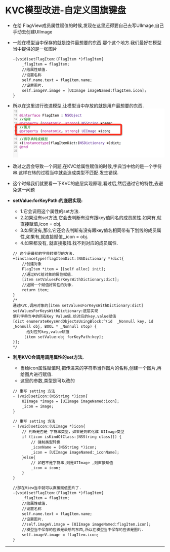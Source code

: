 # KVC模型改进-自定义国旗键盘

- 在给 FlagView成员属性赋值的时候,发现在这里还得要自己去写UIImage,自己手动去创建UIImage
- 一般在模型当中保存的就是控件最想要的东西.那个这个地方.我们最好在模型当中提供的是一张图片

  ```objc
  -(void)setFlagItem:(FlagItem *)flagItem{
      _flagItem = flagItem;
      //给属性赋值.
      //设置名称
      self.name.text = flagItem.name;
      //设置图片.
      self.imageV.image = [UIImage imageNamed:flagItem.icon];
  }
  ```

- 所以在这里进行改进模型,让模型当中存放的就是用户最想要的东西.
  ![png](../images/UIPickView/KVC模型改进.png)
- 改过之后会导致一个问题,在KVC给属性赋值的时候,字典当中给的是一个字符串.这样在转的过程当中就会造成类型不匹配.发生错误.
- 这个时候我们就要看一下KVC的底层实现原理,看过后,然后通过它的特性,去避免这一问题


- **setValue:forKeyPath:的底层实现:**
    - 1.它会调用这个属性的set方法.
    - 2.如果没有set方法,它会去判断有没有跟key值同名的成员属性.如果有,就直接赋值,icon = obj.
    - 3.如果没有,那么它还会去判断有没有跟key值名相同带有下划线的成员属性,如果有,就直接赋值,\_icon = obj.
    - 4.如果都没有, 就直接报错.找不到对应的成员属性.

  ```objc
  // 这个是最初的字典转模型的方法.
  +(instancetype)flagItemDict:(NSDictionary *)dict{
      //创建对象
      FlagItem *item = [[self alloc] init];
      //通过KVC给对象的属性赋值.
      [item setValuesForKeysWithDictionary:dict];
      //返回一个赋值好属性的对象.
      return item;
  }
  /*
  通过KVC,调用对象的[item setValuesForKeysWithDictionary:dict]
  setValuesForKeysWithDictionary:底层实现
  便利字典当中的所有Key Value值.给对应的key,value赋值
  [dict enumerateKeysAndObjectsUsingBlock:^(id  _Nonnull key, id  _Nonnull obj, BOOL * _Nonnull stop) {
        给对应的key,value赋值
       [item setValue:obj forKeyPath:key];
  }];
  */
  ```


- **利用KVC会调用调用属性的set方法.**
    - 当给icon属性赋值时,把传进来的字符串当作图片的名称,创建一个图片,再给图片进行赋值.
    - 这里的参数,类型是可以改的

  ```objc
  // 重写 setting 方法
  - (void)setIcon:(NSString *)icon{
      UIImage *image = [UIImage imageNamed:icon];
      _icon = image;
  }
  ```
  ```objc
  // 重写 setting 方法
  - (void)setIcon:(UIImage *)icon{
      // 判断是否是 字符串类型，如果是则转化成 UIImage类型
      if ([icon isKindOfClass:[NSString class]]) {
          // 强制类型转换
          _iconName = (NSString *)icon;
          _icon = [UIImage imageNamed:_iconName];
      }else{
          // 如若不是字符串,则是UIImage ,则直接赋值
          _icon = icon;
      }
  }
  ```
  ```objc
  //那在View当中就可以直接赋值图片了.
  -(void)setFlagItem:(FlagItem *)flagItem{
      _flagItem = flagItem;
      //给属性赋值.
      //设置名称
      self.name.text = flagItem.name;
      //设置图片.
      //self.imageV.image = [UIImage imageNamed:flagItem.icon];
      //模型当中保存的应该是最想的东西,所以在模型当中保存的应该是图片.
      self.imageV.image = flagItem.icon;
  }
  ```

---
<br/>
